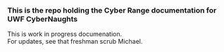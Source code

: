 ### This is the repo holding the Cyber Range documentation for UWF CyberNaughts

This is work in progress documenation.  
For updates, see that freshman scrub Michael.
